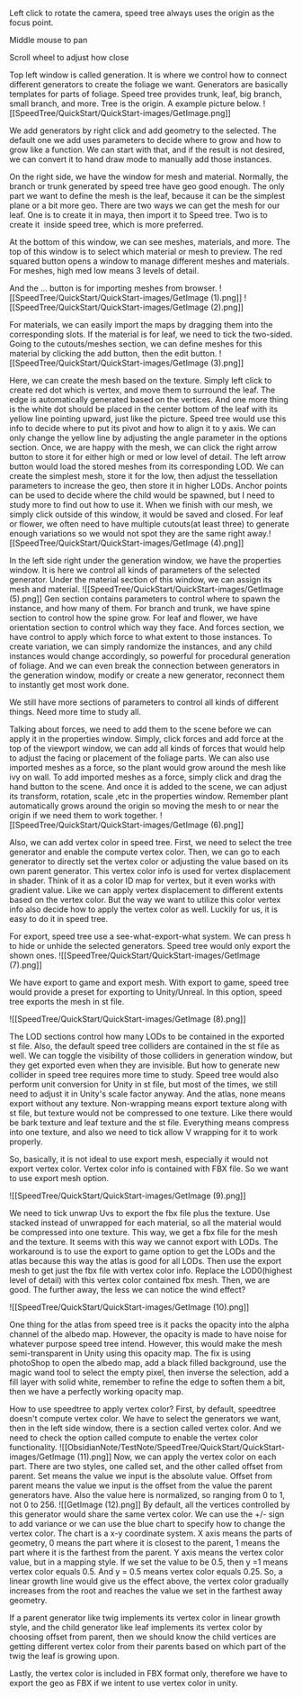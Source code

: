 Left click to rotate the camera, speed tree always uses the origin as the focus point. 

Middle mouse to pan 

Scroll wheel to adjust how close 

Top left window is called generation. It is where we control how to connect different generators to create the foliage we want. Generators are basically templates for parts of foliage. Speed tree provides trunk, leaf, big branch, small branch, and more. Tree is the origin. A example picture below.
![[SpeedTree/QuickStart/QuickStart-images/GetImage.png]]

We add generators by right click and add geometry to the selected. The default one we add uses parameters to decide where to grow and how to grow like a function. We can start with that, and if the result is not desired, we can convert it to hand draw mode to manually add those instances. 

On the right side, we have the window for mesh and material. Normally, the branch or trunk generated by speed tree have geo good enough. The only part we want to define the mesh is the leaf, because it can be the simplest plane or a bit more geo. There are two ways we can get the mesh for our leaf. One is to create it in maya, then import it to Speed tree. Two is to create it  inside speed tree, which is more preferred.  

At the bottom of this window, we can see meshes, materials, and more. The top of this window is to select which material or mesh to preview. The red squared button opens a window to manage different meshes and materials. For meshes, high med low means 3 levels of detail. 

And the … button is for importing meshes from browser.
![[SpeedTree/QuickStart/QuickStart-images/GetImage (1).png]]
![[SpeedTree/QuickStart/QuickStart-images/GetImage (2).png]]

For materials, we can easily import the maps by dragging them into the corresponding slots. If the material is for leaf, we need to tick the two-sided. Going to the cutouts/meshes section, we can define meshes for this material by clicking the add button, then the edit button.
![[SpeedTree/QuickStart/QuickStart-images/GetImage (3).png]]

Here, we can create the mesh based on the texture. Simply left click to create red dot which is vertex, and move them to surround the leaf. The edge is automatically generated based on the vertices. And one more thing is the white dot should be placed in the center bottom of the leaf with its yellow line pointing upward, just like the picture. Speed tree would use this info to decide where to put its pivot and how to align it to y axis. We can only change the yellow line by adjusting the angle parameter in the options section. Once, we are happy with the mesh, we can click the right arrow button to store it for either high or med or low level of detail. The left arrow button would load the stored meshes from its corresponding LOD. We can create the simplest mesh, store it for the low, then adjust the tessellation parameters to increase the geo, then store it in higher LODs. Anchor points can be used to decide where the child would be spawned, but I need to study more to find out how to use it. When we finish with our mesh, we simply click outside of this window, it would be saved and closed. For leaf or flower, we often need to have multiple cutouts(at least three) to generate enough variations so we would not spot they are the same right away.![[SpeedTree/QuickStart/QuickStart-images/GetImage (4).png]]

In the left side right under the generation window, we have the properties window. It is here we control all kinds of parameters of the selected generator. Under the material section of this window, we can assign its mesh and material.
![[SpeedTree/QuickStart/QuickStart-images/GetImage (5).png]]
Gen section contains parameters to control where to spawn the instance, and how many of them. For branch and trunk, we have spine section to control how the spine grow. For leaf and flower, we have orientation section to control which way they face. And forces section, we have control to apply which force to what extent to those instances. To create variation, we can simply randomize the instances, and any child instances would change accordingly, so powerful for procedural generation of foliage. And we can even break the connection between generators in the generation window, modify or create a new generator, reconnect them to instantly get most work done. 

We still have more sections of parameters to control all kinds of different things. Need more time to study all.

Talking about forces, we need to add them to the scene before we can apply it in the properties window. Simply, click forces and add force at the top of the viewport window, we can add all kinds of forces that would help to adjust the facing or placement of the foliage parts. We can also use imported meshes as a force, so the plant would grow around the mesh like ivy on wall. To add imported meshes as a force, simply click and drag the hand button to the scene. And once it is added to the scene, we can adjust its transform, rotation, scale ,etc in the properties window. Remember plant automatically grows around the origin so moving the mesh to or near the origin if we need them to work together.
![[SpeedTree/QuickStart/QuickStart-images/GetImage (6).png]]


Also, we can add vertex color in speed tree. First, we need to select the tree generator and enable the compute vertex color. Then, we can go to each generator to directly set the vertex color or adjusting the value based on its own parent generator. This vertex color info is used for vertex displacement in shader. Think of it as a color ID map for vertex, but it even works with gradient value. Like we can apply vertex displacement to different extents based on the vertex color. But the way we want to utilize this color vertex info also decide how to apply the vertex color as well. Luckily for us, it is easy to do it in speed tree. 

For export, speed tree use a see-what-export-what system. We can press h to hide or unhide the selected generators. Speed tree would only export the shown ones.
![[SpeedTree/QuickStart/QuickStart-images/GetImage (7).png]]

We have export to game and export mesh. With export to game, speed tree would provide a preset for exporting to Unity/Unreal. In this option, speed tree exports the mesh in st file.

![[SpeedTree/QuickStart/QuickStart-images/GetImage (8).png]]

The LOD sections control how many LODs to be contained in the exported st file. Also, the default speed tree colliders are contained in the st file as well. We can toggle the visibility of those colliders in generation window, but they get exported even when they are invisible. But how to generate new collider in speed tree requires more time to study. Speed tree would also perform unit conversion for Unity in st file, but most of the times, we still need to adjust it in Unity's scale factor anyway. And the atlas, none means export without any texture. Non-wrapping means export texture along with st file, but texture would not be compressed to one texture. Like there would be bark texture and leaf texture and the st file. Everything means compress into one texture, and also we need to tick allow V wrapping for it to work properly. 

So, basically, it is not ideal to use export mesh, especially it would not export vertex color. Vertex color info is contained with FBX file. So we want to use export mesh option.

![[SpeedTree/QuickStart/QuickStart-images/GetImage (9).png]]

We need to tick unwrap Uvs to export the fbx file plus the texture. Use stacked instead of unwrapped for each material, so all the material would be compressed into one texture. This way, we get a fbx file for the mesh and the texture. It seems with this way we cannot export with LODs. The workaround is to use the export to game option to get the LODs and the atlas because this way the atlas is good for all LODs. Then use the export mesh to get just the fbx file with vertex color info. Replace the LOD0(highest level of detail) with this vertex color contained fbx mesh. Then, we are good. The further away, the less we can notice the wind effect?

![[SpeedTree/QuickStart/QuickStart-images/GetImage (10).png]]

One thing for the atlas from speed tree is it packs the opacity into the alpha channel of the albedo map. However, the opacity is made to have noise for whatever purpose speed tree intend. However, this would make the mesh semi-transparent in Unity using this opacity map. The fix is using photoShop to open the albedo map, add a black filled background, use the magic wand tool to select the empty pixel, then inverse the selection, add a fill layer with solid white, remember to refine the edge to soften them a bit, then we have a perfectly working opacity map.

How to use speedtree to apply vertex color?
First, by default, speedtree doesn't compute vertex color. We have to select the generators we want, then in the left side window, there is a section called vertex color. And we need to check the option called compute to enable the vertex color functionality. 
![[ObsidianNote/TestNote/SpeedTree/QuickStart/QuickStart-images/GetImage (11).png]]
Now, we can apply the vertex color on each part. There are two styles, one called set, and the other called offset from parent. Set means the value we input is the absolute value. Offset from parent means the value we input is the offset from the value the parent generators have. Also the value here is normalized, so ranging from 0 to 1, not 0 to 256.
![[GetImage (12).png]]
By default, all the vertices controlled by this generator would share the same vertex color. We can use the +/- sign to add variance or we can use the blue chart to specify how to change the vertex color. The chart is a x-y coordinate system. X axis means the parts of geometry, 0 means the part where it is closest to the parent, 1 means the part where it is the farthest from the parent. Y axis means the vertex color value, but in a mapping style. If we set the value to be 0.5, then y =1 means vertex color equals 0.5. And y = 0.5 means vertex color equals 0.25. So, a linear growth line would give us the effect above, the vertex color gradually increases from the root and reaches the value we set in the farthest away geometry.

If a parent generator like twig implements its vertex color in linear growth style, and the child generator like leaf implements its vertex color by choosing offset from parent, then we should know the child vertices are getting different vertex color from their parents based on which part of the twig the leaf is growing upon.

Lastly, the vertex color is included in FBX format only, therefore we have to export the geo as FBX if we intent to use vertex color in unity.

